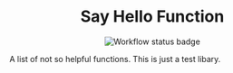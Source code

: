 <div align="center">
    <h1>Say Hello Function</h1>
    <img src="https://github.com/Boomtrexx/say-hello-functions/actions/workflows/rust.yml/badge.svg" alt="Workflow status badge">
</div>

A list of not so helpful functions. This is just a test libary.
